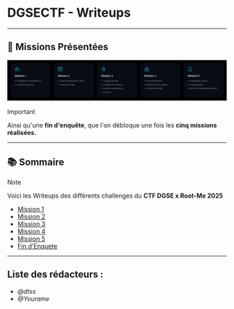 # DGSECTF - Writeups

---

## 🚀 Missions Présentées

![Missions](ignore/missions.png)
> [!IMPORTANT]
> Ainsi qu'une **fin d'enquête**, que l'on débloque une fois les **cinq missions réalisées.**
---

## 📚 Sommaire

> [!NOTE]
> Voici les Writeups des différents challenges du **CTF DGSE x Root-Me 2025**

- [Mission 1](./mission-1/m1writeup.md)
- [Mission 2](./mission-2/m2writeup.md) 
- [Mission 3](./mission-3/m3writeup.md)
- [Mission 4](./mission-4/m4writeup.md) 
- [Mission 5](./mission-5/m5writeup.md) 
- [Fin d'Enquete](./fin-enquete/finenq.md) 

--- 

## Liste des rédacteurs :

- *@dtss*
- *@Yourame*
